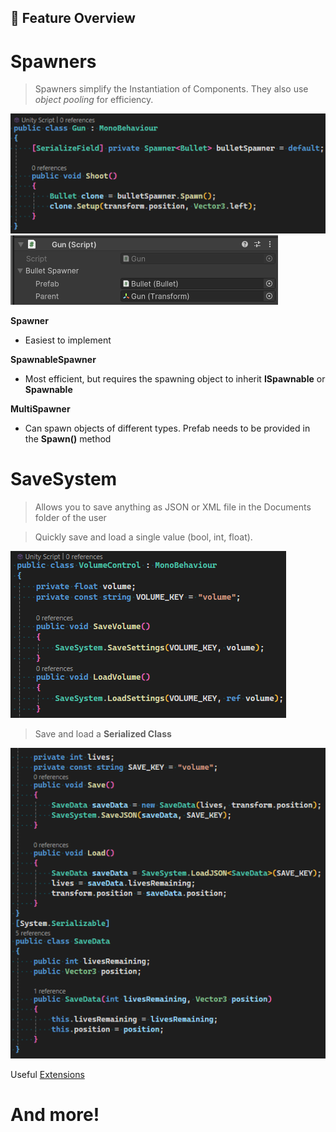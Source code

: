 ﻿## 🚀 Feature Overview

<h1>
    Spawners
</h1>

> Spawners simplify the Instantiation of Components. They also use <i>object pooling</i> for efficiency.

<img src="Documentation/Images/Spawner_Script.png">
<img src="Documentation/Images/Spawner_Inspector.png">

**Spawner**
- Easiest to implement

**SpawnableSpawner**
- Most efficient, but requires the spawning object to inherit **ISpawnable** or **Spawnable**

**MultiSpawner**
- Can spawn objects of different types. Prefab needs to be provided in the **Spawn()** method


<h1>
    SaveSystem
</h1>

> Allows you to save anything as JSON or XML file in the Documents folder of the user

> Quickly save and load a single value (bool, int, float).

<img src="Documentation/Images/SaveSystem_Settings.png">

> Save and load a **Serialized Class**

<img src="Documentation/Images/SaveSystem_Data.png">


Useful [Extensions](Runtime/Extensions.cs)

<h1>
    And more!
</h1>

